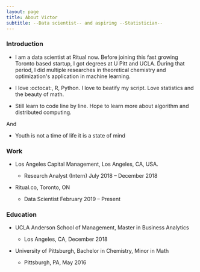 ```yaml
---
layout: page
title: About Victor
subtitle: --Data scientist-- and aspiring --Statistician--
---
```


### Introduction

- I am a data scientist at Ritual now. Before joining this fast growing Toronto based startup, I got degrees at U Pitt and UCLA. During that period, I did multiple researches in theoretical chemistry and optimization's application in machine learning. 

- I love :octocat:, R, Python. I love to beatify my script. Love statistics and the beauty of math. 

- Still learn to code line by line. Hope to learn more about algorithm and distributed computing. 

And

- Youth is not a time of life it is a state of mind


### Work
- Los Angeles Capital Management,           Los Angeles, CA, USA.
  - Research Analyst (Intern)              July 2018 – December 2018

- Ritual.co,                                Toronto, ON
  - Data Scientist                         February 2019 – Present

### Education

- UCLA Anderson School of Management, Master in Business Analytics 
  - Los Angeles, CA, December 2018

- University of Pittsburgh, Bachelor in Chemistry, Minor in Math            
  - Pittsburgh, PA, May 2016
